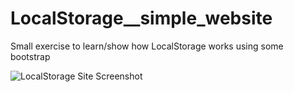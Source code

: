 # LocalStorage__simple_website
Small exercise to learn/show how LocalStorage works using some bootstrap 


![LocalStorage Site Screenshot](https://user-images.githubusercontent.com/97490682/190506747-26187f9e-02c4-4c11-9a8d-e83b7130ac6f.png)
